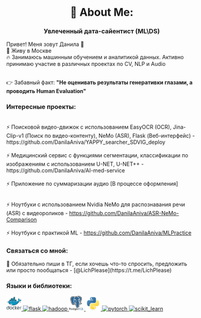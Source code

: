 <h1 align="center">💫 About Me:</h1>
<h3 align="center">Увлеченный дата-сайентист (ML\DS)</h3>
Привет! Меня зовут Данила 👋<br>
🌇 Живу в Москве<br>
🔥 Занимаюсь машинным обучением и аналитикой данных. Активно принимаю участие в различных проектах по CV, NLP и Audio <br>

<br> 👉 Забавный факт: **"Не оценивать результаты генеративки глазами, а проводить Human Evaluation"** <br>

<h3 align="left">Интересные проекты:</h3>
<p align="left">
</p>
<br> ⚡ Поисковой видео-движок с использованием EasyOCR (OCR), Jina-Clip-v1 (Поиск по видео-контенту), NeMo (ASR), Flask (Веб-интерфейс) - https://github.com/DanilaAniva/YAPPY_searcher_SDVIG_deploy <br>
<br> ⚡ Медицинский сервис с функциями сегментации, классификации по изображениям  с использованием U-NET, U-NET++ - https://github.com/DanilaAniva/AI-med-service <br>
<br> ⚡ Приложение по суммаризации аудио [В процессе оформления] <br>

<br> ⚡ Ноутбуки с использованием Nvidia NeMo для распознавания речи (ASR) с видеороликов  - https://github.com/DanilaAniva/ASR-NeMo-Comparison <br>
<br> ⚡ Ноутбуки с практикой ML - https://github.com/DanilaAniva/MLPractice <br>

<h3 align="left">Связаться со мной:</h3>
<p align="left">
</p>
🍊 Обязательно пиши в ТГ, если хочешь что-то спросить, предложить или просто пообщаться - [@LichPlease](https://t.me/LichPlease)<br>
<h3 align="left">Языки и библиотеки:</h3>
<p align="left"> <a href="https://www.docker.com/" target="_blank" rel="noreferrer"> <img src="https://raw.githubusercontent.com/devicons/devicon/master/icons/docker/docker-original-wordmark.svg" alt="docker" width="40" height="40"/> </a> <a href="https://flask.palletsprojects.com/" target="_blank" rel="noreferrer"> <img src="https://www.vectorlogo.zone/logos/pocoo_flask/pocoo_flask-icon.svg" alt="flask" width="40" height="40"/> </a> <a href="https://hadoop.apache.org/" target="_blank" rel="noreferrer"> <img src="https://www.vectorlogo.zone/logos/apache_hadoop/apache_hadoop-icon.svg" alt="hadoop" width="40" height="40"/> </a> <a href="https://www.postgresql.org" target="_blank" rel="noreferrer"> <img src="https://raw.githubusercontent.com/devicons/devicon/master/icons/postgresql/postgresql-original-wordmark.svg" alt="postgresql" width="40" height="40"/> </a> <a href="https://www.python.org" target="_blank" rel="noreferrer"> <img src="https://raw.githubusercontent.com/devicons/devicon/master/icons/python/python-original.svg" alt="python" width="40" height="40"/> </a> <a href="https://pytorch.org/" target="_blank" rel="noreferrer"> <img src="https://www.vectorlogo.zone/logos/pytorch/pytorch-icon.svg" alt="pytorch" width="40" height="40"/> </a> <a href="https://scikit-learn.org/" target="_blank" rel="noreferrer"> <img src="https://upload.wikimedia.org/wikipedia/commons/0/05/Scikit_learn_logo_small.svg" alt="scikit_learn" width="40" height="40"/> </a> </p>
